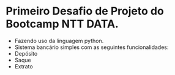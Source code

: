 # Primeiro Desafio de Projeto do Bootcamp NTT DATA.
 - Fazendo uso da linguagem python.
 - Sistema bancário simples com as seguintes funcionalidades:
 -   Depósito
 -   Saque
 -   Extrato
